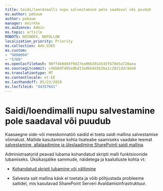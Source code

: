 ```yaml
---
title: Saidi/loendimalli nupu salvestamine pole saadaval või puudub
ms.author: pebaum
author: pebaum
manager: mnirkhe
ms.audience: Admin
ms.topic: article
ROBOTS: NOINDEX, NOFOLLOW
localization_priority: Priority
ms.collection: Adm_O365
ms.custom:
- "9000094"
- "5709"
ms.openlocfilehash: 90ff4b0d84f9d27ea9662014545fb7045a720aea
ms.sourcegitcommit: c46b8df485edbd13e8bb4d1b2ba1c2821ddc9da0
ms.translationtype: MT
ms.contentlocale: et-EE
ms.lasthandoff: 05/23/2020
ms.locfileid: "44357641"
---
```

# <a name="save-sitelist-template-button-not-available-or-missing"></a>Saidi/loendimalli nupu salvestamine pole saadaval või puudub

Kaasaegne side-või meeskonnatöö saidid ei toeta saidi mallina salvestamise võimalust. Mallide kasutamise kohta lisateabe saamiseks vaadake teemat [salvestamine, allalaadimine ja üleslaadimine SharePointi saidi mallina](https://docs.microsoft.com/sharepoint/dev/general-development/save-download-and-upload-a-sharepoint-site-as-a-template).

Administraatorid peavad lubama kohandatud skripti malli funktsioonide lubamiseks. Üksikasjalike sammude, näidetega ja kaalutluste kohta vt:

- [Kohandatud skripti lubamine või vältimine](https://docs.microsoft.com/sharepoint/allow-or-prevent-custom-script)

- Salvesta sait mallina käsk ei toetata ja võib põhjustada probleeme saitidel, mis kasutavad SharePoint Serveri Avaldamisinfrastruktuur.



